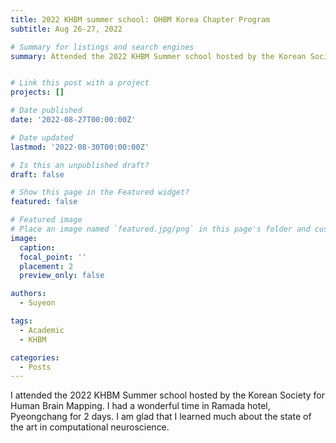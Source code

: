 ```yaml
---
title: 2022 KHBM summer school: OHBM Korea Chapter Program
subtitle: Aug 26-27, 2022

# Summary for listings and search engines
summary: Attended the 2022 KHBM Summer school hosted by the Korean Society for Human Brain Mapping


# Link this post with a project
projects: []

# Date published
date: '2022-08-27T00:00:00Z'

# Date updated
lastmod: '2022-08-30T00:00:00Z'

# Is this an unpublished draft?
draft: false

# Show this page in the Featured widget?
featured: false

# Featured image
# Place an image named `featured.jpg/png` in this page's folder and customize its options here.
image:
  caption: 
  focal_point: ''
  placement: 2
  preview_only: false

authors:
  - Suyeon

tags:
  - Academic
  - KHBM

categories:
  - Posts
---
```


I attended the 2022 KHBM Summer school hosted by the Korean Society for Human Brain Mapping. I had a wonderful time in Ramada hotel, Pyeongchang for 2 days. I am glad that I learned much about the state of the art in computational neuroscience.
